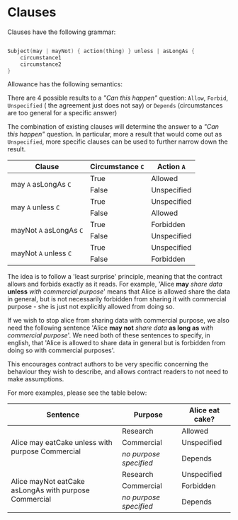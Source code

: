 # Clauses

Clauses have the following grammar:

```kotlin

Subject(may | mayNot) { action(thing) } unless | asLongAs {
    circumstance1
    circumstance2
}
```

Allowance has the following semantics:

There are 4 possible results to a _"Can this happen"_ question: `Allow`, `Forbid`, `Unspecified` (
the agreement just does not say) or `Depends` (circumstances are too general for a specific answer)

The combination of existing clauses will determine the answer to a _"Can this happen"_ question. In
particular, more a result that would come out as `Unspecified`, more specific clauses can be used to
further narrow down the result.
<table>
    <thead>
        <tr>
            <th>Clause</th>
            <th>Circumstance <code>C</code></th>
            <th>Action <code>A</code></th>
        </tr>
    </thead>
    <tbody>
        <tr>
            <td rowspan=2> may <code>A</code> asLongAs <code>C</code> </td>
            <td>True</td>
            <td>Allowed</td>
        </tr>
        <tr>
            <td>False</td>
            <td>Unspecified</td>
        </tr>
        <tr>
            <td rowspan=2> may <code>A</code> unless <code>C</code> </td>
            <td>True</td>
            <td>Unspecified</td>
        </tr>
        <tr>
            <td>False</td>
            <td>Allowed</td>
        </tr>
        <tr>
            <td rowspan=2> mayNot <code>A</code> asLongAs <code>C</code> </td>
            <td>True</td>
            <td>Forbidden</td>
        </tr>
        <tr>
            <td>False</td>
            <td>Unspecified</td>
        </tr>
        <tr>
            <td rowspan=2> mayNot <code>A</code> unless <code>C</code> </td>
            <td>True</td>
            <td>Unspecified</td>
        </tr>
        <tr>
            <td>False</td>
            <td>Forbidden</td>
        </tr>
    </tbody>
</table>

The idea is to follow a 'least surprise' principle, meaning that the contract allows and forbids
exactly as it reads. For example, 'Alice **may** _share data_ **unless** _with commercial purpose_'
means that Alice is allowed share the data in general, but is not necessarily forbidden from sharing
it with commercial purpose - she is just not explicitly allowed from doing so.

If we wish to stop alice from sharing data with commercial purpose, we also need the following
sentence 'Alice **may not** _share data_ **as long as** _with commercial purpose_'. We need both of
these sentences to specify, in english, that 'Alice is allowed to share data in general but is
forbidden from doing so with commercial purposes'.

This encourages contract authors to be very specific concerning the behaviour they wish to describe,
and allows contract readers to not need to make assumptions.

For more examples, please see the table below:

<table>
    <thread>
        <tr>
            <th>Sentence</th>
            <th>Purpose</th>
            <th>Alice eat cake?</th>
        </tr>
    </thread>
<tbody>
        <tr>
            <td rowspan=3> Alice may eatCake unless with purpose Commercial </td>
            <td>Research</td>
            <td>Allowed</td>
        </tr>
        <tr>
            <td>Commercial</td>
            <td>Unspecified</td>
        </tr>
        <tr>
            <td><em>no purpose specified</em></td>
            <td>Depends</td>
        </tr>
        <tr>
            <td rowspan=3> Alice mayNot eatCake asLongAs with purpose Commercial </td>
            <td>Research</td>
            <td>Unspecified</td>
        </tr>
        <tr>
            <td>Commercial</td>
            <td>Forbidden</td>
        </tr>
        <tr>
            <td><em>no purpose specified</em></td>
            <td>Depends</td>
        </tr>
</tbody>
</table>

